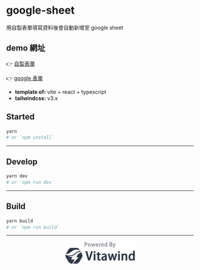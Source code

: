 # google-sheet

用自製表單填寫資料後會自動新增至 google sheet

## demo 網址

👉 [自製表單](https://changchiao.github.io/google-sheet/)

👉 [google 表單](https://docs.google.com/spreadsheets/d/1AaZYPek6oObL4Wne2HNmN85NcuvXm9_W6HzN4U00wpM/edit#gid=0)

- **template of:** vite + react + typescript
- **tailwindcss:** v3.x

## Started

```bash
yarn
# or `npm install`
```

---

## Develop

```bash
yarn dev
# or `npm run dev`
```

---

## Build

```bash
yarn build
# or `npm run build`
```

---

<p align="center">
<img src="./powered-by-vitawind-bright.png">
</p>
